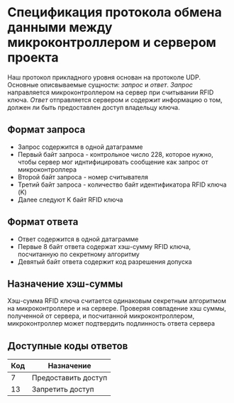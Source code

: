 # Спецификация протокола обмена данными между микроконтроллером и сервером проекта

Наш протокол прикладного уровня основан на протоколе UDP. Основные описвываемые сущности: *запрос* и *ответ*. *Запрос* направляется микроконтроллером на сервер при считывании RFID ключа. *Ответ* отправляется сервером и содержит информацию о том, должен ли быть предоставлен доступ владельцу ключа.

## Формат запроса
- Запрос содержится в одной датаграмме
- Первый байт запроса - контрольное число 228, которое нужно, чтобы сервер мог иднтифицировать сообщение как запрос от микроконтроллера
- Второй байт запроса - номер считывателя
- Третий байт запроса - количество байт идентификатора RFID ключа (K)
- Далее следуют K байт RFID ключа

## Формат ответа
- Ответ содержится в одной датаграмме
- Первые 8 байт ответа содержат хэш-сумму RFID ключа, посчитанную по секретному алгоритму
- Девятый байт ответа содержит код разрешения допуска

## Назначение хэш-суммы
Хэш-сумма RFID ключа считается одинаковым секретным алгоритмом на микроконтроллере и на сервере. Проверяя совпадение хэш суммы, полученной от сервера, и посчитанной микроконтроллером, микроконтроллер может подтвердить подлинность ответа сервера

## Доступные коды ответов
|Код|Назначение|
|---|----------|
|7|Предоставить доступ|
|13|Запретить доступ|
